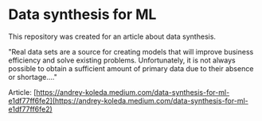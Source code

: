 # Data synthesis for ML

This repository was created for an article about data synthesis.

"Real data sets are a source for creating models that will improve business efficiency and solve existing problems. Unfortunately, it is not always possible to obtain a sufficient amount of primary data due to their absence or shortage...."

Article: [https://andrey-koleda.medium.com/data-synthesis-for-ml-e1df77ff6fe2](https://andrey-koleda.medium.com/data-synthesis-for-ml-e1df77ff6fe2)

